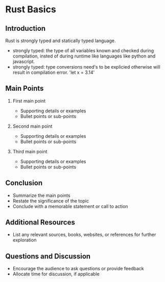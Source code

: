 # Rust Basics

## Introduction
Rust is strongly typed and statically typed language.
- strongly typed: the type of all variables known and checked during compilation, insted of during runtime like languages like python and javascript.   
- strongly typed: type conversions need's to be explicied otherwise will result in compilation error. 'let x = 3.14'   

## Main Points
1. First main point
   - Supporting details or examples
   - Bullet points or sub-points
   
2. Second main point
   - Supporting details or examples
   - Bullet points or sub-points
   
3. Third main point
   - Supporting details or examples
   - Bullet points or sub-points
   
## Conclusion
- Summarize the main points
- Restate the significance of the topic
- Conclude with a memorable statement or call to action

## Additional Resources
- List any relevant sources, books, websites, or references for further exploration

## Questions and Discussion
- Encourage the audience to ask questions or provide feedback
- Allocate time for discussion, if applicable
